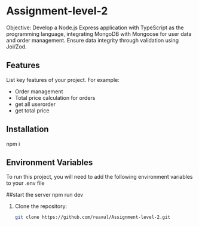 # Assignment-level-2

Objective: Develop a Node.js Express application with TypeScript as the programming language, integrating MongoDB with Mongoose for user data and order management. Ensure data integrity through validation using Joi/Zod.

## Features

List key features of your project. For example:
- Order management
- Total price calculation for orders
- get all userorder
- get total price

## Installation
npm i

## Environment Variables

To run this project, you will need to add the following environment variables to your .env file

##start the server
npm run dev

1. Clone the repository:

   ```bash
   git clone https://github.com/reaxul/Assignment-level-2.git
